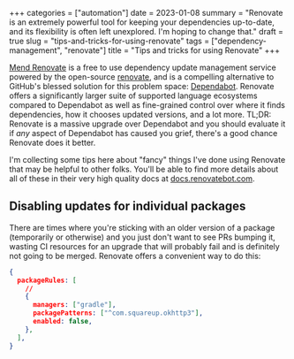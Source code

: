 +++
categories = ["automation"]
date = 2023-01-08
summary = "Renovate is an extremely powerful tool for keeping your dependencies up-to-date, and its flexibility is often left unexplored. I'm hoping to change that."
draft = true
slug = "tips-and-tricks-for-using-renovate"
tags = ["dependency-management", "renovate"]
title = "Tips and tricks for using Renovate"
+++

[Mend Renovate](https://www.mend.io/free-developer-tools/renovate/) is a free to use dependency update management service powered by the open-source [renovate](https://github.com/renovatebot/renovate), and is a compelling alternative to GitHub's blessed solution for this problem space: [Dependabot](https://docs.github.com/en/code-security/dependabot). Renovate offers a significantly larger suite of supported language ecosystems compared to Dependabot as well as fine-grained control over where it finds dependencies, how it chooses updated versions, and a lot more. TL;DR: Renovate is a massive upgrade over Dependabot and you should evaluate it if _any_ aspect of Dependabot has caused you grief, there's a good chance Renovate does it better.

I'm collecting some tips here about "fancy" things I've done using Renovate that may be helpful to other folks. You'll be able to find more details about all of these in their very high quality docs at [docs.renovatebot.com](https://docs.renovatebot.com/).

## Disabling updates for individual packages

There are times where you're sticking with an older version of a package (temporarily or otherwise) and you just don't want to see PRs bumping it, wasting CI resources for an upgrade that will probably fail and is definitely not going to be merged. Renovate offers a convenient way to do this:

```json
{
  packageRules: [
    // 
    {
      managers: ["gradle"],
      packagePatterns: ["^com.squareup.okhttp3"],
      enabled: false,
    },
  ],
}
```
